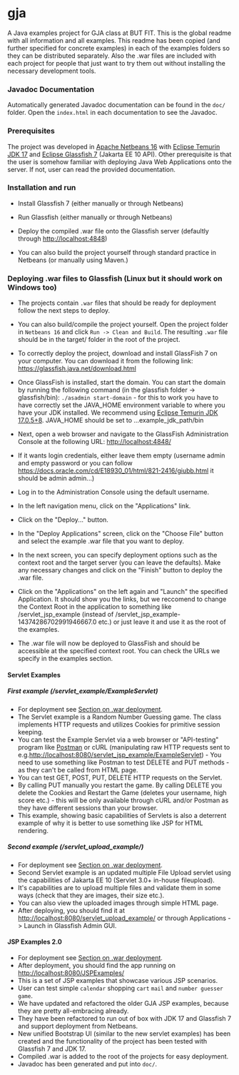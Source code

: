 # gja

A Java examples project for GJA class at BUT FIT.
This is the global readme with all information and all examples.
This readme has been copied (and further specified for concrete examples) in each of the examples folders so they can be distributed separately.
Also the .war files are included with each project for people that just want to try them out without installing the necessary development tools.

### Javadoc Documentation

Automatically generated Javadoc documentation can be found in the `doc/` folder. Open the `index.html` in each documentation to see the Javadoc.

### Prerequisites

 The project was developed in [Apache Netbeans 16](https://netbeans.apache.org/download/index.html) with [Eclipse Temurin JDK 17](https://adoptium.net/temurin/releases/?version=17) and [Eclipse Glassfish 7](https://projects.eclipse.org/projects/ee4j.glassfish/releases/7.0.0) (Jakarta EE 10 API). Other prerequisite is that the user is somehow familiar with deploying Java Web Applications onto the server. If not, user can read
 the provided documentation.

### Installation and run

- Install Glassfish 7 (either manually or through Netbeans)
- Run Glassfish (either manually or through Netbeans)
- Deploy the compiled .war file onto the Glassfish server (defaultly through [http://localhost:4848](http://localhost:4848))

- You can also build the project yourself through standard practice in Netbeans (or manually using Maven.)

### Deploying .war files to Glassfish (Linux but it should work on Windows too)

- The projects contain `.war` files that should be ready for deployment follow the next steps to deploy.

- You can also build/compile the project yourself. Open the project folder in `Netbeans 16` and click `Run -> Clean and Build`. The resulting `.war` file should be in the target/ folder in the root of the project.

- To correctly deploy the project, download and install GlassFish 7 on your computer. You can download it from the following link:
    <https://glassfish.java.net/download.html>

- Once GlassFish is installed, start the domain. You can start the domain by running the following command (in the glassfish folder -> glassfish/bin):
    `./asadmin start-domain` - for this to work you have to have correctly set the JAVA_HOME environment variable to where you have your JDK installed.
    We recommend using [Eclipse Temurin JDK 17.0.5+8](https://adoptium.net/temurin/releases/?version=17). JAVA_HOME should be set to ...example_jdk_path/bin

- Next, open a web browser and navigate to the GlassFish Administration Console at the following URL:
    <http://localhost:4848/>

- If it wants login credentials, either leave them empty (username admin and empty password or you can follow <https://docs.oracle.com/cd/E18930_01/html/821-2416/giubb.html> it should be admin admin...)

- Log in to the Administration Console using the default username.

- In the left navigation menu, click on the "Applications" link.

- Click on the "Deploy..." button.

- In the "Deploy Applications" screen, click on the "Choose File" button and select the example .war file that you want to deploy.

- In the next screen, you can specify deployment options such as the context root and the target server (you can leave the defaults). Make any necessary changes and click on the "Finish" button to deploy the .war file.

- Click on the "Applications" on the left again and "Launch" the specified Application. It should show you the links, but we reccomend to change the Context Root in the application to something like /servlet_jsp_example (instead of /servlet_jsp_example-14374286702991946667.0 etc.) or just leave it and use it as the root of the examples.

- The .war file will now be deployed to GlassFish and should be accessible at the specified context root. You can check the URLs we specify in the examples section.

<div style="page-break-after: always"></div>

#### Servlet Examples

##### First example (/servlet_example/ExampleServlet)

- For deployment see [Section on .war deployment](#deploying-war-files-to-glassfish-linux-but-it-should-work-on-windows-too).
- The Servlet example is a Random Number Guessing game. The class implements HTTP requests and utilizes Cookies for primitive session keeping.
- You can test the Example Servlet via  a web browser or "API-testing" program like [Postman](https://www.postman.com/) or cURL (manipulating raw HTTP requests sent to e.g.<http://localhost:8080/servlet_jsp_example/ExampleServlet>) - You need to use something like Postman to test DELETE and PUT methods - as they can't be called from HTML page.
- You can test GET, POST, PUT, DELETE  HTTP requests on the Servlet.
- By calling PUT manually you restart the game. By calling DELETE you delete the Cookies and Restart the Game (deletes your username, high score etc.) - this will be only available through cURL and/or Postman as they have different sessions than your browser.
- This example, showing basic capabilities of Servlets is also a deterrent example of why it is better to use something like JSP for HTML rendering.

##### Second example (/servlet_upload_example/)

- For deployment see [Section on .war deployment](#deploying-war-files-to-glassfish-linux-but-it-should-work-on-windows-too).
- Second Servlet example is an updated multiple File Upload servlet using the capabilities of Jakarta EE 10 (Servlet 3.0+ in-house fileupload).
- It's capabilities are to upload multiple files and validate them in some ways (check that they are images, their size etc.).
- You can also view the uploaded images through simple HTML page.
- After deploying, you should find it at <http://localhost:8080/servlet_upload_example/> or through Applications -> Launch in Glassfish Admin GUI.

#### JSP Examples 2.0

- For deployment see [Section on .war deployment](#deploying-war-files-to-glassfish-linux-but-it-should-work-on-windows-too).
- After deployment, you should find the app running on <http://localhost:8080/JSPExamples/>
- This is a set of JSP examples that showcase various JSP scenarios.
- User can test simple `calendar` shopping `cart` `mail` and `number guesser game`.
- We have updated and refactored the older GJA JSP examples, because they are pretty all-embracing already.
- They have been refactored to run out of box with JDK 17 and Glassfish 7 and support deployment from Netbeans.
- New unified Bootstrap UI (similar to the new servlet examples) has been created and the functionality of the project has been tested with Glassfish 7 and JDK 17.
- Compiled .war is added to the root of the projects for easy deployment.
- Javadoc has been generated and put into `doc/`.
